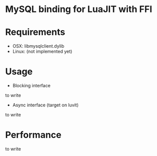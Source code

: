 MySQL binding for LuaJIT with FFI
====

Requirements
====

 - OSX: libmysqlclient.dylib
 - Linux: (not implemented yet)

Usage
====
 - Blocking interface

 to write

 - Async interface (target on luvit)

 to write

Performance
====
to write
